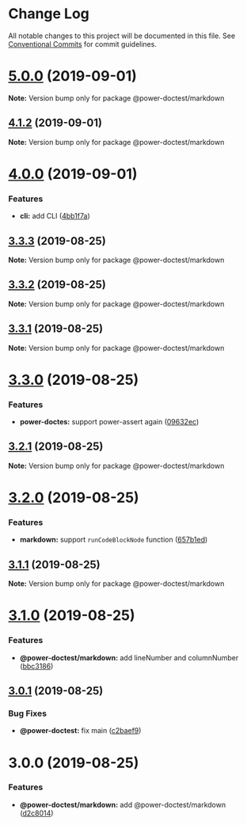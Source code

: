 # Change Log

All notable changes to this project will be documented in this file.
See [Conventional Commits](https://conventionalcommits.org) for commit guidelines.

# [5.0.0](https://github.com/azu/power-doctest/compare/v4.1.2...v5.0.0) (2019-09-01)

**Note:** Version bump only for package @power-doctest/markdown





## [4.1.2](https://github.com/azu/power-doctest/compare/v4.1.1...v4.1.2) (2019-09-01)

**Note:** Version bump only for package @power-doctest/markdown





# [4.0.0](https://github.com/azu/power-doctest/compare/v3.3.3...v4.0.0) (2019-09-01)


### Features

* **cli:** add CLI ([4bb1f7a](https://github.com/azu/power-doctest/commit/4bb1f7a))





## [3.3.3](https://github.com/azu/power-doctest/compare/v3.3.2...v3.3.3) (2019-08-25)

**Note:** Version bump only for package @power-doctest/markdown





## [3.3.2](https://github.com/azu/power-doctest/compare/v3.3.1...v3.3.2) (2019-08-25)

**Note:** Version bump only for package @power-doctest/markdown





## [3.3.1](https://github.com/azu/power-doctest/compare/v3.3.0...v3.3.1) (2019-08-25)

**Note:** Version bump only for package @power-doctest/markdown





# [3.3.0](https://github.com/azu/power-doctest/compare/v3.2.1...v3.3.0) (2019-08-25)


### Features

* **power-doctes:** support power-assert again ([09632ec](https://github.com/azu/power-doctest/commit/09632ec))





## [3.2.1](https://github.com/azu/power-doctest/compare/v3.2.0...v3.2.1) (2019-08-25)

**Note:** Version bump only for package @power-doctest/markdown





# [3.2.0](https://github.com/azu/power-doctest/compare/v3.1.1...v3.2.0) (2019-08-25)


### Features

* **markdown:** support `runCodeBlockNode` function ([657b1ed](https://github.com/azu/power-doctest/commit/657b1ed))





## [3.1.1](https://github.com/azu/power-doctest/compare/v3.1.0...v3.1.1) (2019-08-25)

**Note:** Version bump only for package @power-doctest/markdown





# [3.1.0](https://github.com/azu/power-doctest/compare/v3.0.1...v3.1.0) (2019-08-25)


### Features

* **@power-doctest/markdown:** add lineNumber and columnNumber ([bbc3186](https://github.com/azu/power-doctest/commit/bbc3186))





## [3.0.1](https://github.com/azu/power-doctest/compare/v3.0.0...v3.0.1) (2019-08-25)


### Bug Fixes

* **@power-doctest:** fix main ([c2baef9](https://github.com/azu/power-doctest/commit/c2baef9))





# 3.0.0 (2019-08-25)


### Features

* **@power-doctest/markdown:** add @power-doctest/markdown ([d2c8014](https://github.com/azu/power-doctest/commit/d2c8014))
